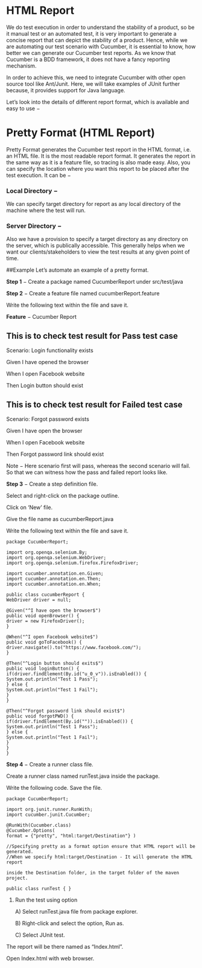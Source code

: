 # HTML Report

We do test execution in order to understand the stability of a product, so be it manual test or an automated test, it is very important to generate a concise report that can depict the stability of a product. Hence, while we are automating our test scenario with Cucumber, it is essential to know, how better we can generate our Cucumber test reports. As we know that Cucumber is a BDD framework, it does not have a fancy reporting mechanism.

In order to achieve this, we need to integrate Cucumber with other open source tool like Ant/Junit. Here, we will take examples of JUnit further because, it provides support for Java language.

Let’s look into the details of different report format, which is available and easy to use −

# Pretty Format (HTML Report)
Pretty Format generates the Cucumber test report in the HTML format, i.e. an HTML file. It is the most readable report format. It generates the report in the same way as it is a feature file, so tracing is also made easy. Also, you can specify the location where you want this report to be placed after the test execution. It can be −

### Local Directory − 
We can specify target directory for report as any local directory of the machine where the test will run.

### Server Directory − 
Also we have a provision to specify a target directory as any directory on the server, which is publically accessible. This generally helps when we want our clients/stakeholders to view the test results at any given point of time.

##Example
Let’s automate an example of a pretty format.

**Step 1** − Create a package named CucumberReport under src/test/java

**Step 2** − Create a feature file named cucumberReport.feature

Write the following text within the file and save it.

**Feature** − Cucumber Report

## This is to check test result for Pass test case

Scenario: Login functionality exists

Given I have opened the browser

When I open Facebook website

Then Login button should exist

## This is to check test result for Failed test case

Scenario: Forgot password exists

Given I have open the browser

When I open Facebook website

Then Forgot password link should exist

Note − Here scenario first will pass, whereas the second scenario will fail. So that we can witness how the pass and failed report looks like.

**Step 3** − Create a step definition file.

Select and right-click on the package outline.

Click on ‘New’ file.

Give the file name as cucumberReport.java

Write the following text within the file and save it.
```
package CucumberReport;

import org.openqa.selenium.By;
import org.openqa.selenium.WebDriver;
import org.openqa.selenium.firefox.FirefoxDriver;

import cucumber.annotation.en.Given;
import cucumber.annotation.en.Then;
import cucumber.annotation.en.When;

public class cucumberReport {
WebDriver driver = null;

@Given("^I have open the browser$")
public void openBrowser() {
driver = new FirefoxDriver();
}

@When("^I open Facebook website$")
public void goToFacebook() {
driver.navigate().to("https://www.facebook.com/");
}

@Then("^Login button should exits$")
public void loginButton() {
if(driver.findElement(By.id("u_0_v")).isEnabled()) {
System.out.println("Test 1 Pass");
} else {
System.out.println("Test 1 Fail");
}
}

@Then("^Forgot password link should exist$")
public void forgotPWD() {
if(driver.findElement(By.id("")).isEnabled()) {
System.out.println("Test 1 Pass");
} else {
System.out.println("Test 1 Fail");
}
}
}
```
**Step 4** − Create a runner class file.

Create a runner class named runTest.java inside the package.

Write the following code. Save the file.
```
package CucumberReport;

import org.junit.runner.RunWith;
import cucumber.junit.Cucumber;

@RunWith(Cucumber.class)
@Cucumber.Options(
format = {"pretty", "html:target/Destination"} )

//Specifying pretty as a format option ensure that HTML report will be generated.
//When we specify html:target/Destination - It will generate the HTML report

inside the Destination folder, in the target folder of the maven project.

public class runTest { }
```
1) Run the test using option

    A) Select runTest.java file from package explorer.

    B) Right-click and select the option, Run as.

    C) Select JUnit test.

The report will be there named as “Index.html”.

Open Index.html with web browser.

